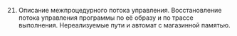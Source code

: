 21. Описание межпроцедурного потока управления. Восстановление потока управления программы по её образу и по трассе выполнения. Нереализуемые пути и автомат с магазинной памятью.
